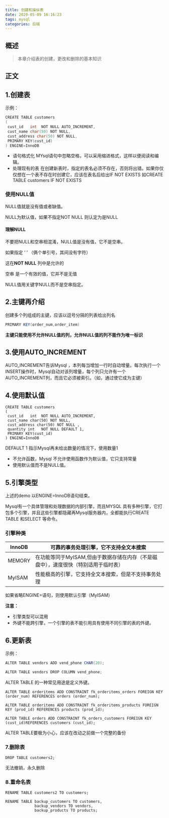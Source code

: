 ```yaml
---
title: 创建和操纵表
date: 2020-05-09 16:16:23
tags: mysql
categories: 后端
---
```


## 概述

> 本章介绍表的创建，更改和删除的基本知识

<!--more-->

## 正文

## 1.创建表

示例：

```c
CREATE TABLE customers
(
 cust_id   int  NOT NULL AUTO_INCREMENT,
 cust_name char(50) NOT NULL,
 cust_address char(50) NOT NULL,
 PRIMARY KEY(cust_id)
) ENGINE=InnoDB
```

- 语句格式化  MYsql语句中忽略空格，可以采用缩进格式，这样以便阅读和编辑。
- 处理现有的表 在创建新表时，指定的表名必须不存在，否则将出错。如果你仅仅想在一个表不存在时创建它，应该在表名后给出IF NOT EXISTS  如CREATE TABLE customers IF NOT EXISTS

### 使用NULL值

NULL值就是没有值或者缺值。

NULL为默认值，如果不指定NOT NULL 则认定为是NULL

#### 理解NULL

不要把NULL和空串相混淆，NULL值是没有值，它不是空串。

如果指定  ‘ ’   （俩个单引号，其间没有字符）

这在**NOT NULL** 列中是允许的

空串 是一个有效的值，它并不是无值

NULL值用关键字NULL而不是空串指定。

## 2.主键再介绍

创建多个列组成的主键，应该以逗号分隔的列表给出列名

```java
PRIMARY KEY(order_num,order_item)
```

**主键只能使用不允许NULL值的列，允许NULL值的列不能作为唯一标识**

## 3.使用AUTO_INCREMENT

AUTO_INCREMENT告诉Mysql ，本列每当增加一行时自动增量。每次执行一个INSERT操作时，Mysql自动对该列增量，每个列只允许有一个AUTO_INCREMENT列，而且它必须被索引。（如，通过使它成为主键）

## 4.使用默认值

```
CREATE TABLE customers
(
 cust_id   int  NOT NULL AUTO_INCREMENT,
 cust_name char(50) NOT NULL,
 cust_address char(50) NOT NULL ,
 quantity int   NOT NULL DEFAULT 1,
 PRIMARY KEY(cust_id)
) ENGINE=InnoDB
```

DEFAULT 1 指示Mysql再未给出数量的情况下，使用数量1

- 不允许函数，Mysql 不允许使用函数作为默认值，它只支持常量
- 使用默认值而不是NULL值。

## 5.引擎类型 

上述的demo 以ENGINE=InnoDB语句结束。

Mysql有一个具体管理和处理数据的内部引擎，而且MYSQL 具有多种引擎，它打包多个引擎，并且这些引擎都隐藏再Mysql服务器内，全都能执行CREATE TABLE 和SELECT 等命令。

### 引擎种类

| InnoDB | 可靠的事务处理引擎，它不支持全文本搜索                       |
| ------ | ------------------------------------------------------------ |
| MEMORY | 在功能等同于MyISAM,但由于数据存储在内存（不是磁盘中），速度很快（特别适用于临时表） |
| MyISAM | 性能极高的引擎，它支持全文本搜索，但是不支持事务处理         |

如果省略ENGINE=语句，则使用默认引擎（MyISAM）

**注意：**

- 引擎类型可以混用
- 外键不能跨引擎，一个引擎的表不能引用具有使用不同引擎的表的外键。

## 6.更新表

示例：

```java
ALTER TABLE vendors ADD vend_phone CHAR(20);
```

```java
ALTER TABLE vendors DROP COLUMN vend_phone;
```

ALTER TABLE 的一种常见用途是定义外键。

```
ALTER TABLE orderitems ADD CONSTRAINT fk_orderitems_orders FOREIGN KEY (order_num) REFERENCES orders (order_num);
```

```
ALTER TABLE orderitems ADD CONSTRAINT fk_orderitems_products FOREIGN KEY (prod_id) REFERENCES products (prod_id);
```

```
ALTER TABLE orders ADD CONSTRAINT fk_orders_customers FOREIGN KEY (cust_id)REFERENCES customers (cust_id);
```

ALTER TABLE要极为小心，应该在改动之前做一个完整的备份

### 7.删除表

```
DROP TABLE customers2;
```

无法撤销，永久删除

### 8.重命名表

```
RENAME TABLE customers2 TO customers;
```

```
RENAME TABLE backup_customers TO customers,
             backup_vendors TO vendors,
             backup_products TO products;
```

